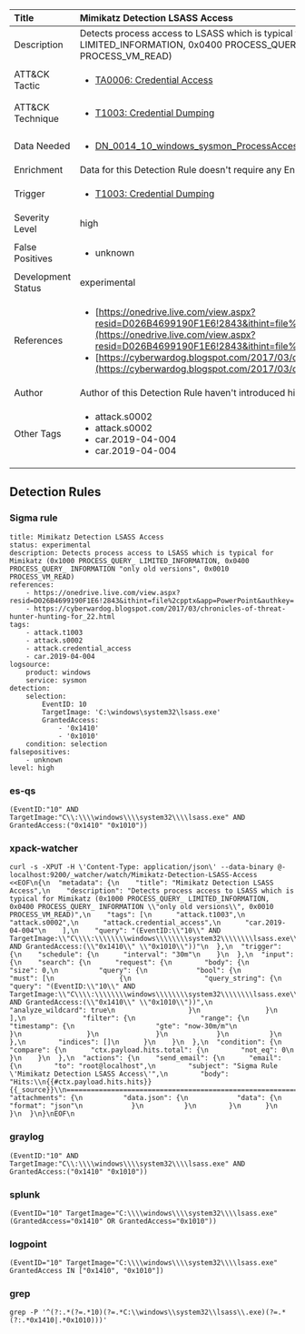 | Title                | Mimikatz Detection LSASS Access                                                                                                                                                 |
|:---------------------|:------------------------------------------------------------------------------------------------------------------------------------------------------------|
| Description          | Detects process access to LSASS which is typical for Mimikatz (0x1000 PROCESS_QUERY_ LIMITED_INFORMATION, 0x0400 PROCESS_QUERY_ INFORMATION "only old versions", 0x0010 PROCESS_VM_READ)                                                                                                                                           |
| ATT&amp;CK Tactic    |  <ul><li>[TA0006: Credential Access](https://attack.mitre.org/tactics/TA0006)</li></ul>  |
| ATT&amp;CK Technique | <ul><li>[T1003: Credential Dumping](https://attack.mitre.org/techniques/T1003)</li></ul>  |
| Data Needed          | <ul><li>[DN_0014_10_windows_sysmon_ProcessAccess](../Data_Needed/DN_0014_10_windows_sysmon_ProcessAccess.md)</li></ul>  |
| Enrichment           |  Data for this Detection Rule doesn't require any Enrichments.  |
| Trigger              | <ul><li>[T1003: Credential Dumping](../Triggers/T1003.md)</li></ul>  |
| Severity Level       | high |
| False Positives      | <ul><li>unknown</li></ul>  |
| Development Status   | experimental |
| References           | <ul><li>[https://onedrive.live.com/view.aspx?resid=D026B4699190F1E6!2843&ithint=file%2cpptx&app=PowerPoint&authkey=!AMvCRTKB_V1J5ow](https://onedrive.live.com/view.aspx?resid=D026B4699190F1E6!2843&ithint=file%2cpptx&app=PowerPoint&authkey=!AMvCRTKB_V1J5ow)</li><li>[https://cyberwardog.blogspot.com/2017/03/chronicles-of-threat-hunter-hunting-for_22.html](https://cyberwardog.blogspot.com/2017/03/chronicles-of-threat-hunter-hunting-for_22.html)</li></ul>  |
| Author               |  Author of this Detection Rule haven't introduced himself.  |
| Other Tags           | <ul><li>attack.s0002</li><li>attack.s0002</li><li>car.2019-04-004</li><li>car.2019-04-004</li></ul> | 

## Detection Rules

### Sigma rule

```
title: Mimikatz Detection LSASS Access
status: experimental
description: Detects process access to LSASS which is typical for Mimikatz (0x1000 PROCESS_QUERY_ LIMITED_INFORMATION, 0x0400 PROCESS_QUERY_ INFORMATION "only old versions", 0x0010 PROCESS_VM_READ)
references:
    - https://onedrive.live.com/view.aspx?resid=D026B4699190F1E6!2843&ithint=file%2cpptx&app=PowerPoint&authkey=!AMvCRTKB_V1J5ow
    - https://cyberwardog.blogspot.com/2017/03/chronicles-of-threat-hunter-hunting-for_22.html
tags:
    - attack.t1003
    - attack.s0002
    - attack.credential_access
    - car.2019-04-004
logsource:
    product: windows
    service: sysmon
detection:
    selection:
        EventID: 10
        TargetImage: 'C:\windows\system32\lsass.exe'
        GrantedAccess:
            - '0x1410'      
            - '0x1010'      
    condition: selection
falsepositives:
    - unknown
level: high

```





### es-qs
    
```
(EventID:"10" AND TargetImage:"C\\:\\\\windows\\\\system32\\\\lsass.exe" AND GrantedAccess:("0x1410" "0x1010"))
```


### xpack-watcher
    
```
curl -s -XPUT -H \'Content-Type: application/json\' --data-binary @- localhost:9200/_watcher/watch/Mimikatz-Detection-LSASS-Access <<EOF\n{\n  "metadata": {\n    "title": "Mimikatz Detection LSASS Access",\n    "description": "Detects process access to LSASS which is typical for Mimikatz (0x1000 PROCESS_QUERY_ LIMITED_INFORMATION, 0x0400 PROCESS_QUERY_ INFORMATION \\"only old versions\\", 0x0010 PROCESS_VM_READ)",\n    "tags": [\n      "attack.t1003",\n      "attack.s0002",\n      "attack.credential_access",\n      "car.2019-04-004"\n    ],\n    "query": "(EventID:\\"10\\" AND TargetImage:\\"C\\\\:\\\\\\\\windows\\\\\\\\system32\\\\\\\\lsass.exe\\" AND GrantedAccess:(\\"0x1410\\" \\"0x1010\\"))"\n  },\n  "trigger": {\n    "schedule": {\n      "interval": "30m"\n    }\n  },\n  "input": {\n    "search": {\n      "request": {\n        "body": {\n          "size": 0,\n          "query": {\n            "bool": {\n              "must": [\n                {\n                  "query_string": {\n                    "query": "(EventID:\\"10\\" AND TargetImage:\\"C\\\\:\\\\\\\\windows\\\\\\\\system32\\\\\\\\lsass.exe\\" AND GrantedAccess:(\\"0x1410\\" \\"0x1010\\"))",\n                    "analyze_wildcard": true\n                  }\n                }\n              ],\n              "filter": {\n                "range": {\n                  "timestamp": {\n                    "gte": "now-30m/m"\n                  }\n                }\n              }\n            }\n          }\n        },\n        "indices": []\n      }\n    }\n  },\n  "condition": {\n    "compare": {\n      "ctx.payload.hits.total": {\n        "not_eq": 0\n      }\n    }\n  },\n  "actions": {\n    "send_email": {\n      "email": {\n        "to": "root@localhost",\n        "subject": "Sigma Rule \'Mimikatz Detection LSASS Access\'",\n        "body": "Hits:\\n{{#ctx.payload.hits.hits}}{{_source}}\\n================================================================================\\n{{/ctx.payload.hits.hits}}",\n        "attachments": {\n          "data.json": {\n            "data": {\n              "format": "json"\n            }\n          }\n        }\n      }\n    }\n  }\n}\nEOF\n
```


### graylog
    
```
(EventID:"10" AND TargetImage:"C\\:\\\\windows\\\\system32\\\\lsass.exe" AND GrantedAccess:("0x1410" "0x1010"))
```


### splunk
    
```
(EventID="10" TargetImage="C:\\\\windows\\\\system32\\\\lsass.exe" (GrantedAccess="0x1410" OR GrantedAccess="0x1010"))
```


### logpoint
    
```
(EventID="10" TargetImage="C:\\\\windows\\\\system32\\\\lsass.exe" GrantedAccess IN ["0x1410", "0x1010"])
```


### grep
    
```
grep -P '^(?:.*(?=.*10)(?=.*C:\\windows\\system32\\lsass\\.exe)(?=.*(?:.*0x1410|.*0x1010)))'
```




